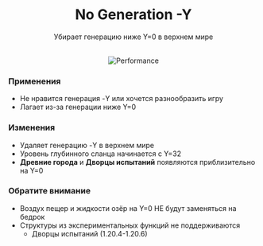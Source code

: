<div align="center">

<h1> No Generation -Y </h1>
Убирает генерацию ниже Y=0 в верхнем мире<br><br>

![Performance](https://cdn.modrinth.com/data/PZVhN4D0/images/5a2f5e82a8e5f54c00a1f2131c878f661289d879.png)<br>
</div>

### Применения
- Не нравится генерация -Y или хочется разнообразить игру
- Лагает из-за генерации ниже Y=0

### Изменения
- Удаляет генерацию -Y в верхнем мире
- Уровень глубинного сланца начинается с Y=32
- **Древние города** и **Дворцы испытаний** появляются приблизительно на Y=0

### Обратите внимание
- Воздух пещер и жидкости озёр на Y=0 НЕ будут заменяться на бедрок
- Структуры из экспериментальных функций не поддерживаются
  - Дворцы испытаний (1.20.4-1.20.6)

